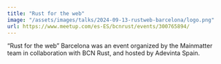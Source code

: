 ```yaml
---
title: "Rust for the web"
image: "/assets/images/talks/2024-09-13-rustweb-barcelona/logo.png"
url: https://www.meetup.com/es-ES/bcnrust/events/300765894/
---
```


“Rust for the web” Barcelona was an event organized by the Mainmatter team in collaboration with BCN Rust, and hosted by Adevinta Spain.
